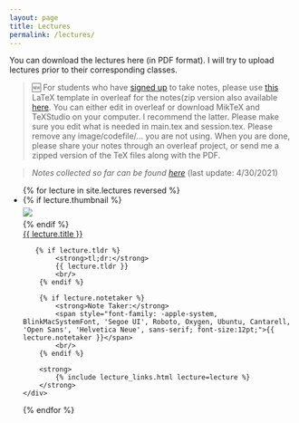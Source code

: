 ```yaml
---
layout: page
title: Lectures
permalink: /lectures/
---
```


You can download the lectures here (in PDF format). I will try to upload lectures prior to their corresponding classes.

> 🆕 For students who have [signed up](https://www.signupgenius.com/go/20f0b4da9a72fa1fa7-algorithm) to take notes, please use [this](https://www.overleaf.com/latex/templates/iust-student-course-note-template/pgcyqhkkxcqr) LaTeX template in overleaf for the notes(zip version also available [here](static_files/Notes_Template.zip). You can either edit in overleaf or download MikTeX and TeXStudio on your computer. I recommend the latter. Please make sure you edit what is needed in main.tex and session.tex. Please remove any image/codefile/... you are not using. When you are done, please share your notes through an overleaf project, or send me a zipped version of the TeX files along with the PDF.

> *Notes collected so far can be found [here](static_files/LectureNotes.pdf)* (last update: 4/30/2021)


<ul id="archive">
{% for lecture in site.lectures reversed %}
<li class="archiveposturl" style="background: transparent">
<div class="lecture-container">
    {% if lecture.thumbnail %}
    <div class="thumbnail">
      <div class="center-cropped" style="margin-top:5px;margin-bottom:5px;background-image: url('{{ lecture.thumbnail | prepend: site.baseurl }}');">
        <img src="{{ lecture.thumbnail | prepend: site.baseurl }}"/>
      </div>
    </div>
    {% endif %}
    <div class="content">
        <span><a href="
            {% if lecture.slides contains '://' %}
              {{ lecture.slides }} 
            {% else %}
              {{ lecture.slides | prepend: site.baseurl }} 
            {% endif %}">{{ lecture.title }}</a>
            </span><br>

       {% if lecture.tldr %}
            <strong>tl;dr:</strong> 
            {{ lecture.tldr }}
            <br/>
        {% endif %}

        {% if lecture.notetaker %}
            <strong>Note Taker:</strong>
            <span style="font-family: -apple-system, BlinkMacSystemFont, 'Segoe UI', Roboto, Oxygen, Ubuntu, Cantarell, 'Open Sans', 'Helvetica Neue', sans-serif; font-size:12pt;">{{ lecture.notetaker }}</span>
            <br/>
        {% endif %}

        <strong>
            {% include lecture_links.html lecture=lecture %}
        </strong>        
    </div>
</div>
</li>
{% endfor %}
</ul>